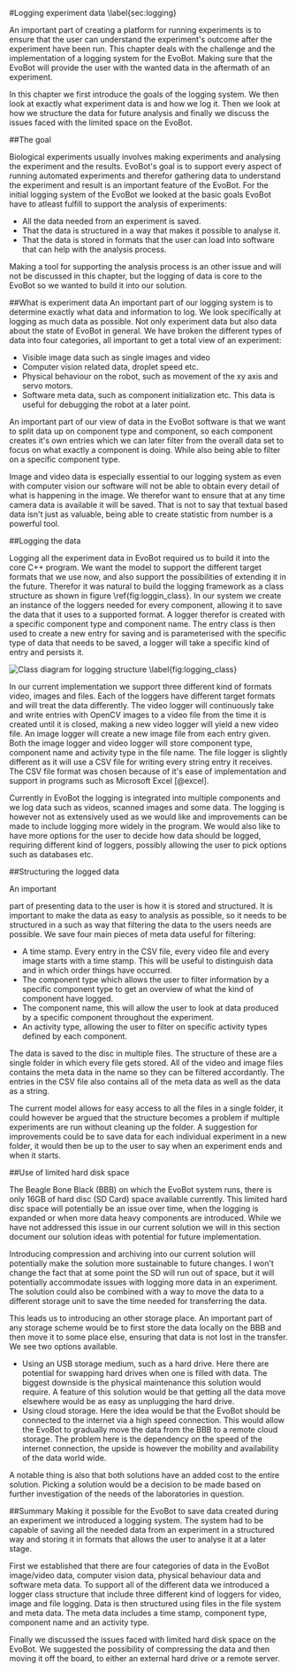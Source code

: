 #Logging experiment data
\label{sec:logging}
<!-- Introduction -->
An important part of creating a platform for running experiments is to ensure
that the user can understand the experiment's outcome after the experiment have
been run. This chapter deals with the challenge and the implementation of a
logging system for the EvoBot. Making sure that the EvoBot will provide the user
with the wanted data in the aftermath of an experiment.

In this chapter we first introduce the goals of the logging system. We then look
at exactly what experiment data is and how we log it. Then we look at how we
structure the data for future analysis and finally we discuss the issues faced
with the limited space on the EvoBot.

##The goal
<!-- Logging data, structuring it, storing it, making it available -->
Biological experiments usually involves making experiments and analysing the
experiment and the results. EvoBot's goal is to support every aspect of running
automated experiments and therefor gathering data to understand the experiment
and result is an important feature of the EvoBot. For the initial logging system
of the EvoBot we looked at the basic goals EvoBot have to atleast fulfill to
support the analysis of experiments: 

* All the data needed from an experiment is saved.
* That the data is structured in a way that makes it possible to analyse it.
* That the data is stored in formats that the user can load into software that
  can help with the analysis process.

Making a tool for supporting the analysis process is an other issue and will not
be discussed in this chapter, but the logging of data is core to the EvoBot so we
wanted to build it into our solution.

##What is experiment data
An important part of our logging system is to determine exactly what data and
information to log. We look specifically at logging as much data as possible.
Not only experiment data but also data about the state of EvoBot in general.  We
have broken the different types of data into four categories, all important to
get a total view of an experiment:

- Visible image data such as single images and video
- Computer vision related data, droplet speed etc.
- Physical behaviour on the robot, such as movement of the xy axis and servo
  motors.
- Software meta data, such as component initialization etc. This data is useful
  for debugging the robot at a later point.

An important part of our view of data in the EvoBot software is that we want to
split data up on component type and component, so each component creates it's
own entries which we can later filter from the overall data set to focus on what
exactly a component is doing. While also being able to filter on a specific
component type.

Image and video data is especially essential to our logging system as even with
computer vision our software will not be able to obtain every detail of what is
happening in the image. We therefor want to ensure that at any time camera data
is available it will be saved. That is not to say that textual based data isn't
just as valuable, being able to create statistic from number is a powerful tool.

##Logging the data
<!-- Explain the logging structure, class diagram -->
Logging all the experiment data in EvoBot required us to build it into the core
C++ program. We want the model to support the different target formats that we
use now, and also support the possibilities of extending it in the future.
Therefor it was natural to build the logging framework as a class structure as
shown in figure \ref{fig:loggin_class}. In our system we create an instance of
the loggers needed for every component, allowing it to save the data that it
uses to a supported format. A logger therefor is created with a specific component
type and component name. The entry class is then used to create a new entry for
saving and is parameterised with the specific type of data that needs to be
saved, a logger will take a specific kind of entry and persists it.

![Class diagram for logging structure
\label{fig:logging_class}](images/logging_class.png)

<!-- Videologger, Imagelogger, filelogger-->
In our current implementation we support three different kind of formats video,
images and files. Each of the loggers have different target formats and will
treat the data differently. The video logger will continuously take and write
entries with OpenCV images to a video file from the time it is created until it
is closed, making a new video logger will yield a new video file. An image
logger will create a new image file from each entry given.  Both the image
logger and video logger will store component type, component name and activity
type in the file name. The file logger is slightly different as it will use a
CSV file for writing every string entry it receives. The CSV file format was
chosen because of it's ease of implementation and support in programs such as
Microsoft Excel [@excel].

<!-- Improvements -->
Currently in EvoBot the logging is integrated into multiple components and we
log data such as videos, scanned images and some data. The logging is however
not as extensively used as we would like and improvements can be made to include
logging more widely in the program. We would also like to have more options for
the user to decide how data should be logged, requiring different kind of
loggers, possibly allowing the user to pick options such as databases etc.

##Structuring the logged data
<!-- How it is saved, time stamp, csv, video file, images etc. --> An important
part of presenting data to the user is how it is stored and structured. It is
important to make the data as easy to analysis as possible, so it needs to be
structured in a such as way that filtering the data to the users needs are
possible. We save four main pieces of meta data useful for filtering:

* A time stamp. Every entry in the CSV file, every video file and every image
  starts with a time stamp. This will be useful to distinguish data and in which
  order things have occurred.
* The component type which allows the user to filter information by a specific
  component type to get an overview of what the kind of component have logged.
* The component name, this will allow the user to look at data produced by a
  specific component throughout the experiment.
* An activity type, allowing the user to filter on specific activity types
  defined by each component.

The data is saved to the disc in multiple files. The structure of these are a
single folder in which every file gets stored. All of the video and image files
contains the meta data in the name so they can be filtered accordantly. The
entries in the CSV file also contains all of the meta data as well as the data
as a string.

The current model allows for easy access to all the files in a single folder, it
could however be argued that the structure becomes a problem if multiple
experiments are run without cleaning up the folder. A suggestion for
improvements could be to save data for each individual experiment in a new
folder, it would then be up to the user to say when an experiment ends and when
it starts.

##Use of limited hard disk space
<!-- The problem -->
The Beagle Bone Black (BBB) on which the EvoBot system runs, there is only 16GB
of hard disc (SD Card) space available currently. This limited hard disc space
will potentially be an issue over time, when the logging is expanded or when
more data heavy components are introduced.  While we have not addressed this
issue in our current solution we will in this section document our solution
ideas with potential for future implementation.

<!-- Compression solution -->
Introducing compression and archiving into our current solution will potentially
make the solution more sustainable to future changes. I won't change the fact
that at some point the SD will run out of space, but it will potentially
accommodate issues with logging more data in an experiment. The solution could
also be combined with a way to move the data to a different storage unit to save
the time needed for transferring the data.

<!-- Off site storage -->
This leads us to introducing an other storage place.  An important part of any
storage scheme would be to first store the data locally on the BBB and then move
it to some place else, ensuring that data is not lost in the transfer. We see
two options available.

* Using an USB storage medium, such as a hard drive. Here there are potential
  for swapping hard drives when one is filled with data. The biggest downside is
      the physical maintenance this solution would require. A feature of this
      solution would be that getting all the data move elsewhere would be as
      easy as unplugging the hard drive.
* Using cloud storage. Here the idea would be that the EvoBot should be
  connected to the internet via a high speed connection. This would allow the
  EvoBot to gradually move the data from the BBB to a remote cloud storage. The
  problem here is the dependency on the speed of the internet connection, the
  upside is however the mobility and availability of the data world wide.

A notable thing is also that both solutions have an added cost to the entire
solution. Picking a solution would be a decision to be made based on further
investigation of the needs of the laboratories in question.

##Summary
Making it possible for the EvoBot to save data created during an experiment we
introduced a logging system. The system had to be capable of saving all the
needed data from an experiment in a structured way and storing it in formats
that allows the user to analyse it at a later stage.

First we established that there are four categories of data in the EvoBot
image/video data, computer vision data, physical behaviour data and software
meta data. To support all of the different data we introduced a logger class
structure that include three different kind of loggers for video, image and file
logging. Data is then structured using files in the file system and meta data.
The meta data includes a time stamp, component type, component name and an
activity type.

Finally we discussed the issues faced with limited hard disk space on the
EvoBot. We suggested the possibility of compressing the data and then moving it
off the board, to either an external hard drive or a remote server.
